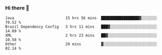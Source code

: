 ### Hi there 👋

<!--START_SECTION:waka-->

```text
Java                       15 hrs 56 mins  █████████████████▓░░░░░░░   70.52 %
Brazil Dependency Config   3 hrs 11 mins   ███▓░░░░░░░░░░░░░░░░░░░░░   14.09 %
XML                        2 hrs 23 mins   ██▓░░░░░░░░░░░░░░░░░░░░░░   10.58 %
Other                      29 mins         ▓░░░░░░░░░░░░░░░░░░░░░░░░   02.14 %
```

<!--END_SECTION:waka-->

<!--
**jerry-shao/jerry-shao** is a ✨ _special_ ✨ repository because its `README.md` (this file) appears on your GitHub profile.

Here are some ideas to get you started:

- 🔭 I’m currently working on ...
- 🌱 I’m currently learning ...
- 👯 I’m looking to collaborate on ...
- 🤔 I’m looking for help with ...
- 💬 Ask me about ...
- 📫 How to reach me: ...
- 😄 Pronouns: ...
- ⚡ Fun fact: ...
-->
